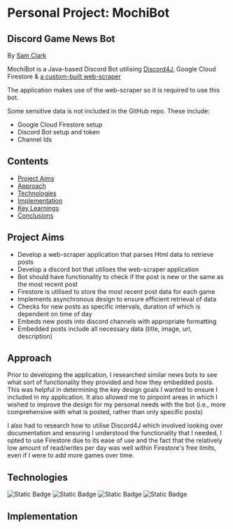# Personal Project: MochiBot
## Discord Game News Bot
By [Sam Clark](https://github.com/SamC95)

MochiBot is a Java-based Discord Bot utilising [Discord4J](https://discord4j.com/), Google Cloud Firestore & [a custom-built web-scraper](https://github.com/SamC95/news-scraper)

The application makes use of the web-scraper so it is required to use this bot.

Some sensitive data is not included in the GitHub repo. These include:
* Google Cloud Firestore setup
* Discord Bot setup and token
* Channel Ids

## Contents
* [Project Aims]()
* [Approach]()
* [Technologies]()
* [Implementation]()
* [Key Learnings]()
* [Conclusions]()

## Project Aims
* Develop a web-scraper application that parses Html data to retrieve posts
* Develop a discord bot that utilises the web-scraper application
* Bot should have functionality to check if the post is new or the same as the most recent post
* Firestore is utilised to store the most recent post data for each game
* Implements asynchronous design to ensure efficient retrieval of data
* Checks for new posts as specific intervals, duration of which is dependent on time of day
* Embeds new posts into discord channels with appropriate formatting
* Embedded posts include all necessary data (title, image, url, description)

## Approach

Prior to developing the application, I researched similar news bots to see what sort of functionality they provided and how they embedded posts. This was helpful in determining the key design goals I wanted to ensure I included in my application.
It also allowed me to pinpoint areas in which I wished to improve the design for my personal needs with the bot (i.e., more comprehensive with what is posted, rather than only specific posts)

I also had to research how to utilise Discord4J which involved looking over documentation and ensuring I understood the functionality that I needed, I opted to use Firestore due to its ease of use and the fact
that the relatively low amount of read/writes per day was well within Firestore's free limits, even if I were to add more games over time.

## Technologies

![Static Badge](https://img.shields.io/badge/java-white?style=for-the-badge&logoColor=white&color=%23FF7800)
![Static Badge](https://img.shields.io/badge/Discord4J-white?style=for-the-badge&logoColor=white&color=%235865F2)
![Static Badge](https://img.shields.io/badge/Firebase-white?style=for-the-badge&logo=Firebase&logoColor=white&color=%23DD2C00)
![Static Badge](https://img.shields.io/badge/Jsoup-white?style=for-the-badge&logoColor=white&color=%23000000)

## Implementation
